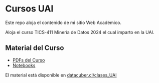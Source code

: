# Cursos UAI

Este repo aloja el contenido de mi sitio Web Académico.

Aloja el curso TICS-411 Minería de Datos 2024 el cual imparto en la UAI. 

## Material del Curso

* [PDFs del Curso](/tics411/pdf/)
* [Notebooks](/tics411/notebooks/)

El material está disponible en [datacuber.cl/clases_UAI](https://datacuber.cl/clases_UAI/)